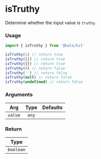 # isTruthy

Determine whether the input value is `truthy`.

### Usage

```ts
import { isTruthy } from '@kale/kit'

isTruthy(1) // return true
isTruthy([]) // return true
isTruthy({}) // return true
isTruthy(0) // return false
isTruthy('') // return false
isTruthy(null) // return false
isTruthy(undefined) // return false
```

### Arguments

| Arg     | Type  | Defaults |
| ------- | :---: | -------: |
| `value` | `any` |          |

### Return

|   Type    |
| :-------: |
| `boolean` |
